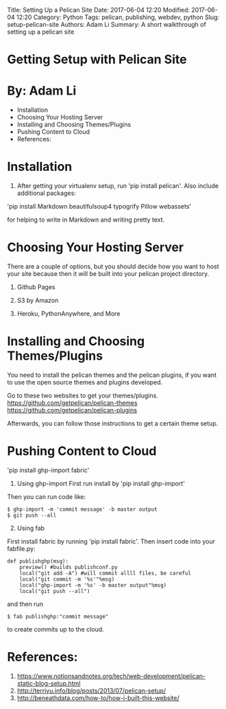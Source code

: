 Title: Setting Up a Pelican Site
Date: 2017-06-04 12:20
Modified: 2017-06-04 12:20
Category: Python
Tags: pelican, publishing, webdev, python
Slug: setup-pelican-site
Authors: Adam Li
Summary: A short walkthrough of setting up a pelican site

# Getting Setup with Pelican Site
# By: Adam Li
<!-- MarkdownTOC -->

- Installation
- Choosing Your Hosting Server
- Installing and Choosing Themes/Plugins
- Pushing Content to Cloud
- References:

<!-- /MarkdownTOC -->

# Installation
1. After getting your virtualenv setup, run 'pip install pelican'. Also include additional packages:

'pip install Markdown beautifulsoup4 typogrify Pillow webassets'

for helping to write in Markdown and writing pretty text.

# Choosing Your Hosting Server
There are a couple of options, but you should decide how you want to host your site because then it will be built into your pelican project directory.

1. Github Pages

2. S3 by Amazon

3. Heroku, PythonAnywhere, and More

# Installing and Choosing Themes/Plugins
You need to install the pelican themes and the pelican plugins, if you want to use the open source themes and plugins developed.

Go to these two websites to get your themes/plugins.
https://github.com/getpelican/pelican-themes
https://github.com/getpelican/pelican-plugins

Afterwards, you can follow those instructions to get a certain theme setup. 

# Pushing Content to Cloud
'pip install ghp-import fabric'

1. Using ghp-import
First run install by 'pip install ghp-import'

Then you can run code like:

    $ ghp-import -m 'commit message' -b master output
    $ git push --all

2. Using fab

First install fabric by running 'pip install fabric'. Then insert code into your fabfile.py:

    def publishghp(msg):
        preview() #builds publishconf.py
        local("git add -A") #will commit allll files, be careful
        local("git commit -m '%s'"%msg)
        local("ghp-import -m '%s' -b master output"%msg)
        local("git push --all")

and then run 
    
    $ fab publishghp:"commit message"

to create commits up to the cloud.

# References:
1. https://www.notionsandnotes.org/tech/web-development/pelican-static-blog-setup.html
2. http://terriyu.info/blog/posts/2013/07/pelican-setup/
3. http://beneathdata.com/how-to/how-i-built-this-website/

